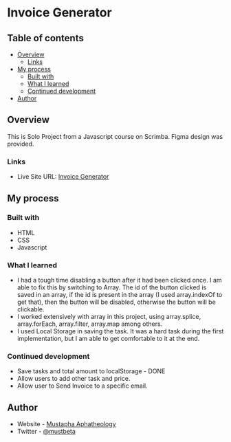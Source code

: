 # Invoice Generator

## Table of contents

- [Overview](#overview)
  - [Links](#links)
- [My process](#my-process)
  - [Built with](#built-with)
  - [What I learned](#what-i-learned)
  - [Continued development](#continued-development)
- [Author](#author)


## Overview
This is Solo Project from a Javascript course on Scrimba. Figma design was provided.



### Links

- Live Site URL: [Invoice Generator](https://aphatheology.github.io/Invoice_Generator/)

## My process

### Built with

- HTML
- CSS 
- Javascript

### What I learned

- I had a tough time disabling a button after it had been clicked once. I am able to fix this by switching to Array. The id of the button clicked is saved in an array, if the id is present in the array (I used array.indexOf to get that), then the button will be disabled, otherwise the button will be clickable.
- I worked extensively with array in this project, using array.splice, array.forEach, array.filter, array.map among others.
- I used Local Storage in saving the task. It was a hard task during the first implementation, but I am able to get comfortable to it at the end.


### Continued development

- Save tasks and total amount to localStorage - DONE
- Allow users to add other task and price.
- Allow user to Send Invoice to a specific email.


## Author

- Website - [Mustapha Aphatheology](https://www.github.com/aphatheology)
- Twitter - [@mustbeta](https://www.twitter.com/mustbeta)

